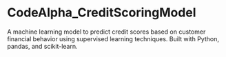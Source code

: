 # CodeAlpha_CreditScoringModel
A machine learning model to predict credit scores based on customer financial behavior using supervised learning techniques. Built with Python, pandas, and scikit-learn.
